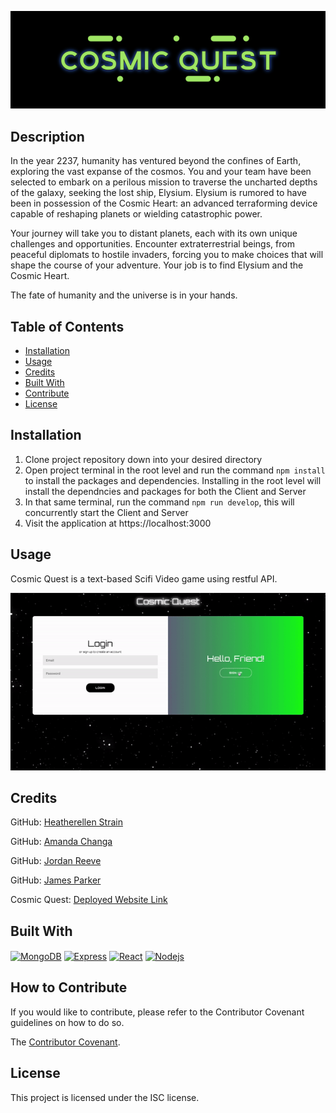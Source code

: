 ![alt text](./client/src/assets/images/logo.png)

## Description

In the year 2237, humanity has ventured beyond the confines of Earth, exploring the vast expanse of the cosmos. You and your team have been selected to embark on a perilous mission to traverse the uncharted depths of the galaxy, seeking the lost ship, Elysium. Elysium is rumored to have been in possession of the Cosmic Heart: an advanced terraforming device capable of reshaping planets or wielding catastrophic power.

Your journey will take you to distant planets, each with its own unique challenges and opportunities. Encounter extraterrestrial beings, from peaceful diplomats to hostile invaders, forcing you to make choices that will shape the course of your adventure. Your job is to find Elysium and the Cosmic Heart.

The fate of humanity and the universe is in your hands.

## Table of Contents

- [Installation](#installation)
- [Usage](#usage)
- [Credits](#credits)
- [Built With](#built-with)
- [Contribute](#how-to-contribute)
- [License](#license)

## Installation

1. Clone project repository down into your desired directory
2. Open project terminal in the root level and run the command `npm install` to install the packages and dependencies. Installing in the root level will install the dependncies and packages for both the Client and Server
3. In that same terminal, run the command `npm run develop`, this will concurrently start the Client and Server
4. Visit the application at https://localhost:3000

## Usage

Cosmic Quest is a text-based Scifi Video game using restful API.

![](./client/src/assets/images/CosmicQuest-ezgif.com-video-to-gif-converter.gif)

## Credits

GitHub: [Heatherellen Strain](https://github.com/hestrain)

GitHub: [Amanda Changa](https://github.com/mandi7469)

GitHub: [Jordan Reeve](https://github.com/jreeve65)

GitHub: [James Parker](https://github.com/JamesWilliamParker)

Cosmic Quest: [Deployed Website Link]()

## Built With

[<img height="50" width="50" align="center" alt="MongoDB" src="https://cdn.jsdelivr.net/gh/devicons/devicon@latest/icons/mongodb/mongodb-plain-wordmark.svg">](https://www.mongodb.com/docs/compass/current/) [<img height="50" width="50" align="center" alt="Express" src="https://cdn.jsdelivr.net/gh/devicons/devicon@latest/icons/express/express-original.svg">](https://expressjs.com/en/starter/installing.html) [<img height="50" width="50" align="center" alt="React" src="https://cdn.jsdelivr.net/gh/devicons/devicon@latest/icons/react/react-original-wordmark.svg">](https://react.dev/) [<img height="50" width="50" align="center" alt="Nodejs" src="https://cdn.jsdelivr.net/gh/devicons/devicon@latest/icons/nodejs/nodejs-plain-wordmark.svg">](https://nodejs.org/en)


## How to Contribute

If you would like to contribute, please refer to the Contributor Covenant guidelines on how to do so.

The [Contributor Covenant](https://www.contributor-covenant.org/).

## License

This project is licensed under the ISC license.

